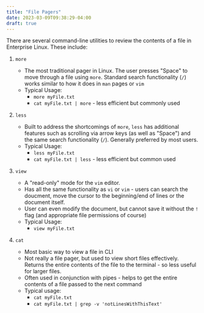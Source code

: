 ```yaml
---
title: "File Pagers"
date: 2023-03-09T09:38:29-04:00
draft: true
---
```


There are several command-line utilities to review the contents of a file in Enterprise Linux.  These include:

1. `more`
   - The most traditional pager in Linux. The user presses "Space" to move through a file using `more`.  Standard search functionality (`/`) works similar to how it does in `man` pages or `vim`
   - Typical Usage:
     - `more myFile.txt`
     - `cat myFile.txt | more` - less efficient but commonly used
     
2. `less`
   - Built to address the shortcomings of `more`, `less` has additional features such as scrolling via arrow keys (as well as "Space") and the same search functionality (`/`).  Generally preferred by most users.
   - Typical Usage:
     - `less myFile.txt`
     - `cat myFile.txt | less` - less efficient but common used

3. `view`
   - A "read-only" mode for the `vim` editor.
   - Has all the same functionality as `vi` or `vim` - users can search the doucment, move the cursor to the beginning/end of lines or the document itself.
   - User can even modify the document, but cannot save it without the `!` flag (and appropriate file permissions of course)
   - Typical Usage:
     - `view myFile.txt`

4. `cat`
   - Most basic way to view a file in CLI
   - Not really a file pager, but used to view short files effectively.  Returns the entire contents of the file to the terminal - so less useful for larger files.
   - Often used in conjunction with pipes - helps to get the entire contents of a file passed to the next command
   - Typical usage:
     - `cat myFile.txt`
     - `cat myFile.txt | grep -v 'notLinesWithThisText'`
 
